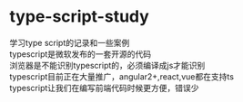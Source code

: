 # type-script-study
学习type script的记录和一些案例   
typescript是微软发布的一套开源的代码   
浏览器是不能识别typescript的，必须编译成js才能识别   
typescript目前正在大量推广，angular2+,react,vue都在支持ts    
typescript让我们在编写前端代码时候更方便，错误少    
